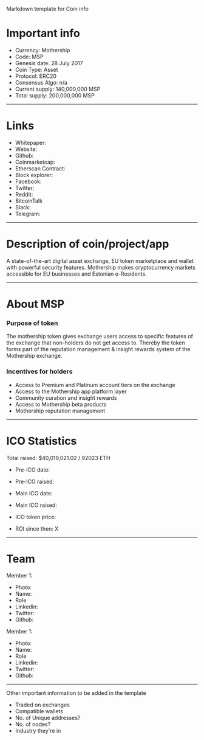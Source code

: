 Markdown template for Coin info

# Important info

+ Currency: Mothership
+ Code: MSP
+ Genesis date: 28 July 2017
+ Coin Type: Asset
+ Protocol: ERC20
+ Consensus Algo: n/a
+ Current supply: 140,000,000 MSP
+ Total supply: 200,000,000 MSP

---

# Links

+ Whitepaper:
+ Website:
+ Github:
+ Coinmarketcap:
+ Etherscan Contract:
+ Block explorer:
+ Facebook:
+ Twitter:
+ Reddit:
+ BitcoinTalk
+ Slack:
+ Telegram:

---

# Description of coin/project/app
A state-of-the-art digital asset exchange, EU token marketplace and wallet with powerful security features. Mothership makes cryptocurrency markets accessible for EU businesses and Estonian e-Residents.

---

# About MSP
### Purpose of token
The mothership token gives exchange users access to specific features of the exchange that non-holders do not get access to.
Thereby the token forms part of the reputation management & insight rewards system of the Mothership exchange.

### Incentives for holders
+ Access to Premium and Platinum account tiers on the exchange
+ Access to the Mothership app platform layer
+ Community curation and insight rewards
+ Access to Mothership beta products
+ Mothership reputation management

---

# ICO Statistics
Total raised: $40,019,021.02	/	92023 ETH

+ Pre-ICO date:
+ Pre-ICO raised:

+ Main ICO date:
+ Main ICO raised:

+ ICO token price:
+ ROI since then: X

---

# Team

Member 1:
+ Photo:
+ Name:
+ Role
+ Linkedin:
+ Twitter:
+ Github:

Member 1:
+ Photo:
+ Name:
+ Role
+ Linkedin:
+ Twitter:
+ Github:

---

Other important information to be added in the template
+ Traded on exchanges
+ Compatible wallets
+ No. of Unique addresses?
+ No. of nodes?
+ Industry they're in


